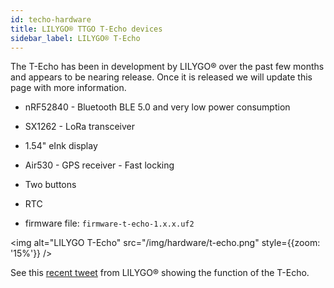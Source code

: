 ```yaml
---
id: techo-hardware
title: LILYGO® TTGO T-Echo devices
sidebar_label: LILYGO® T-Echo
---
```


The T-Echo has been in development by LILYGO® over the past few months and appears to be nearing release. Once it is released we will update this page with more information.

* nRF52840 - Bluetooth BLE 5.0 and very low power consumption
* SX1262 - LoRa transceiver
* 1.54" eInk display
* Air530 - GPS receiver - Fast locking
* Two buttons
* RTC


* firmware file: `firmware-t-echo-1.x.x.uf2`

<img alt="LILYGO T-Echo" src="/img/hardware/t-echo.png" style={{zoom: '15%'}} />

See this [recent tweet](https://twitter.com/lilygo9/status/1383323118756712457) from LILYGO® showing the function of the T-Echo.